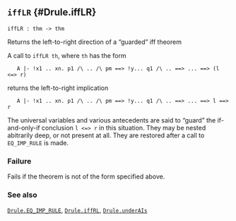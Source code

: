 ## `iffLR` {#Drule.iffLR}


```
iffLR : thm -> thm
```



Returns the left-to-right direction of a “guarded” iff theorem


A call to `iffLR th`, where `th` has the form
    
       A |- !x1 .. xn. p1 /\ .. /\ pm ==> !y... q1 /\ .. ==> ... ==> (l <=> r)
    
returns the left-to-right implication
    
       A |- !x1 .. xn. p1 /\ .. /\ pm ==> !y... q1 /\ .. ==> ... ==> l ==> r
    
The universal variables and various antecedents are said to “guard”
the if-and-only-if conclusion `l <=> r` in this situation. They may be
nested abitrarily deep, or not present at all. They are restored after
a call to `EQ_IMP_RULE` is made.

### Failure

Fails if the theorem is not of the form specified above.

### See also

[`Drule.EQ_IMP_RULE`](#Drule.EQ_IMP_RULE), [`Drule.iffRL`](#Drule.iffRL), [`Drule.underAIs`](#Drule.underAIs)

